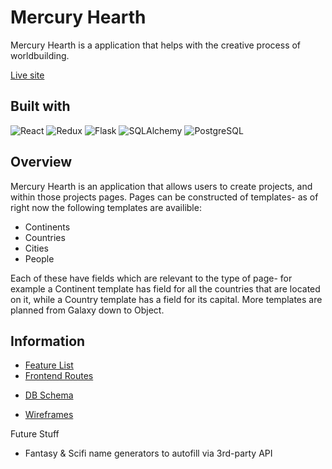 # Mercury Hearth

Mercury Hearth is a application that helps with the creative process of worldbuilding.

[Live site](https://mercury-hearth.herokuapp.com/)

## Built with
![React](https://img.shields.io/badge/-ReactJs-black?logo=react)
![Redux](https://img.shields.io/badge/-Redux-black?logo=redux)
![Flask](https://img.shields.io/badge/-Flask-black?logo=flask)
![SQLAlchemy](https://img.shields.io/badge/-SQLAlchemy-black?logo=sqlalchemy)
![PostgreSQL](https://img.shields.io/badge/-PostgeSQL-black?logo=postgresql)

## Overview
Mercury Hearth is an application that allows users to create projects, and within those projects pages. Pages can be constructed of templates- as of right now the following templates are availible:

* Continents
* Countries
* Cities
* People

Each of these have fields which are relevant to the type of page- for example a Continent template has field for all the countries that are located on it, while a Country template has a field for its capital. More templates are planned from Galaxy down to Object.

## Information
* [Feature List](https://github.com/mothwork/mercury-hearth/wiki/Features)
* [Frontend Routes](https://github.com/mothwork/mercury-hearth/wiki/Frontend-Routes)
<!-- * [API Routes]() -->
* [DB Schema](https://github.com/mothwork/mercury-hearth/wiki/DB-Schema)
<!-- * [Redux Store Tree]() -->
* [Wireframes](https://github.com/mothwork/mercury-hearth/wiki/Wireframes)


Future Stuff
* Fantasy & Scifi name generators to autofill via 3rd-party API
